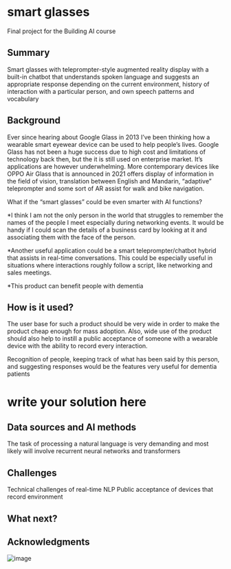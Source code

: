 <!-- This is the markdown template for the final project of the Building AI course, 
created by Reaktor Innovations and University of Helsinki. 
Copy the template, paste it to your GitHub README and edit! -->

# smart glasses

Final project for the Building AI course

## Summary

Smart glasses with teleprompter-style augmented reality display with a built-in chatbot that understands spoken language and suggests an appropriate response depending on the current environment, history of interaction with a particular person, and own speech patterns and vocabulary


## Background

Ever since hearing about Google Glass in 2013 I’ve been thinking how a wearable smart eyewear device can be used to help people’s lives. Google Glass has not been a huge success due to high cost and limitations of technology back then, but the it is still used on enterprise market. It’s applications are however underwhelming. More contemporary devices like OPPO Air Glass that is announced in 2021 offers display of information in the field of vision, translation between English and Mandarin, “adaptive” teleprompter and some sort of AR assist for walk and bike navigation.

What if the “smart glasses” could be even smarter with AI functions?

*I think I am not the only person in the world that struggles to remember the names of the people I meet especially during networking events. It would be handy if I could scan the details of a business card by looking at it and associating them with the face of the person. 

*Another useful application could be a smart teleprompter/chatbot hybrid that assists in real-time conversations. This could be especially useful in situations where interactions roughly follow a script, like networking and sales meetings.

*This product can benefit people with dementia


## How is it used?

The user base for such a product should be very wide in order to make the product cheap enough for mass adoption. Also, wide use of the product should also help to instill a public acceptance of someone with a wearable device with the ability to record every interaction.

Recognition of people, keeping track of what has been said by this person, and suggesting responses would be the features very useful for dementia patients

   # write your solution here



## Data sources and AI methods

The task of processing a natural language is very demanding and most likely will involve recurrent neural networks and transformers

## Challenges

Technical challenges of real-time NLP
Public acceptance of devices that record environment

## What next?


## Acknowledgments

![image](https://user-images.githubusercontent.com/101279135/157660290-98dfcb93-52c1-4c67-bb82-bf07b2c9cdf5.png)
